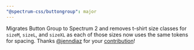 ```yaml
---
"@spectrum-css/buttongroup": major
---
```


Migrates Button Group to Spectrum 2 and removes t-shirt size classes for `sizeM`, `sizeL`, and `sizeXL` as each of those sizes now uses the same tokens for spacing. Thanks [@jenndiaz](https://github.com/jenndiaz) for your [contribution](https://github.com/adobe/spectrum-css/pull/2457)!
